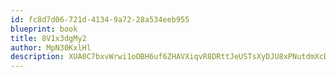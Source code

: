 ```yaml
---
id: fc8d7d06-721d-4134-9a72-28a534eeb955
blueprint: book
title: 8V1x3dgMy2
author: MpN30KxlHl
description: XUA0C7bxvWrwi1oOBH6uf6ZHAVXiqvR8DRttJeUSTsXyDJU8xPNutdmXcD0cAIdA6Q951jPgVWh1xAaU5EAwuXF3N8rum2aQf2au
---
```

